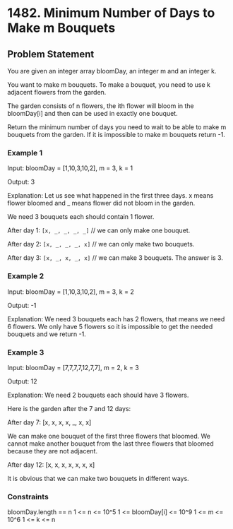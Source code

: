 # 1482. Minimum Number of Days to Make m Bouquets

## Problem Statement

You are given an integer array bloomDay, an integer m and an integer k.

You want to make m bouquets. To make a bouquet, you need to use k adjacent flowers from the garden.

The garden consists of n flowers, the ith flower will bloom in the bloomDay[i] and then can be used in exactly one bouquet.

Return the minimum number of days you need to wait to be able to make m bouquets from the garden. If it is impossible to make m bouquets return -1.

### Example 1

Input: bloomDay = [1,10,3,10,2], m = 3, k = 1

Output: 3

Explanation: Let us see what happened in the first three days. x means flower bloomed and _ means flower did not bloom in the garden.

We need 3 bouquets each should contain 1 flower.

After day 1: `[x, _, _, _, _]`   // we can only make one bouquet.

After day 2: `[x, _, _, _, x]`   // we can only make two bouquets.

After day 3: `[x, _, x, _, x]`   // we can make 3 bouquets. The answer is 3.

### Example 2

Input: bloomDay = [1,10,3,10,2], m = 3, k = 2

Output: -1

Explanation: We need 3 bouquets each has 2 flowers, that means we need 6 flowers. We only have 5 flowers so it is impossible to get the needed bouquets and we return -1.

### Example 3

Input: bloomDay = [7,7,7,7,12,7,7], m = 2, k = 3

Output: 12

Explanation: We need 2 bouquets each should have 3 flowers.

Here is the garden after the 7 and 12 days:

After day 7: [x, x, x, x, _, x, x]

We can make one bouquet of the first three flowers that bloomed. We cannot make another bouquet from the last three flowers that bloomed because they are not adjacent.

After day 12: [x, x, x, x, x, x, x]

It is obvious that we can make two bouquets in different ways.

### Constraints

bloomDay.length == n
1 <= n <= 10^5
1 <= bloomDay[i] <= 10^9
1 <= m <= 10^6
1 <= k <= n
